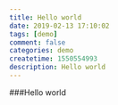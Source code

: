 ```yaml
---
title: Hello world
date: 2019-02-13 17:10:02
tags: [demo]
comment: false
categories: demo
createtime: 1550554993
description: Hello world
---
```

###Hello world